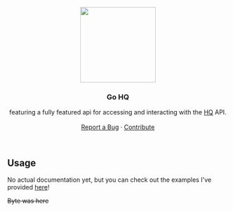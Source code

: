 <p align="center">
  <img src="https://upload.wikimedia.org/wikipedia/en/thumb/a/ae/HQ_app_logo.png/220px-HQ_app_logo.png" alt="" width=172 height=172>

  <h3 align="center">Go HQ</h3>

  <p align="center">
    featuring a fully featured api for accessing and interacting with the <a href="https://hq.hype.space/legal/rules.html">HQ</a> API.
    <br>
    <br>
    <a href="https://github.com/discoli/gohq/issues/new">Report a Bug</a>
    ·
    <a href="https://github.com/discoli/gohq/pulls">Contribute</a>
  </p>
</p>

<br>

## Usage

No actual documentation yet, but you can check out the examples I've provided [here](https://github.com/discoli/gohq/blob/master/gohq_test.go)!


~~Byte was here~~
